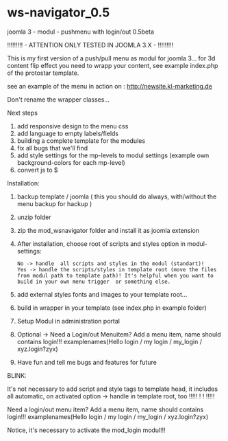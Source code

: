 # ws-navigator_0.5
joomla 3 - modul - pushmenu with login/out 0.5beta

!!!!!!!!! - ATTENTION ONLY TESTED IN JOOMLA 3.X - !!!!!!!!!

This is my first version of a push/pull menu as modul for joomla 3...
for 3d content flip effect you need to wrapp your content, see example index.php of the protostar template.

see an example of the menu in action on : http://newsite.kl-marketing.de

Don't rename the wrapper classes...

Next steps 
  1. add responsive design to the menu css
  2. add language to empty labels/fields
  3. building a complete template for the modules
  4. fix all bugs that we'll find
  5. add style settings for the mp-levels to modul settings (example own background-colors for each mp-level)
  6. convert js to $
  
Installation:
  1. backup template / joomla ( this you should do always, with/without the menu backup for hackup )
  2. unzip folder
  3. zip the mod_wsnavigator folder and install it as joomla extension
  4. After installation, choose root of scripts and styles option in modul-settings:
  
         No -> handle  all scripts and styles in the modul (standart)! 
         Yes -> handle the scripts/styles in template root (move the files from modul path to template path)! It's helpful when you want to build in your own menu trigger  or something else.
  
  5. add external styles fonts and images to your template root...
  6. build in wrapper in your template (see index.php in example folder)
  7. Setup Modul in administration portal
  8. Optional -> Need a Login/out Menuitem?
     Add a menu item, name should contains login!!!
     examplenames(Hello login / my login / my_login / xyz.login?zyx)
  9. Have fun and tell me bugs and features for future
  

BLINK:

  It's not necessary to add script and style tags to template head, it includes all automatic, on activated option -> handle in template root, too !!!!! ! ! !!!!!
  
  Need a login/out menu item? 
  Add a menu item, name should contains login!!!
  examplenames(Hello login / my login / my_login / xyz.login?zyx)
  
  Notice, it's necessary to activate the mod_login modul!!!
